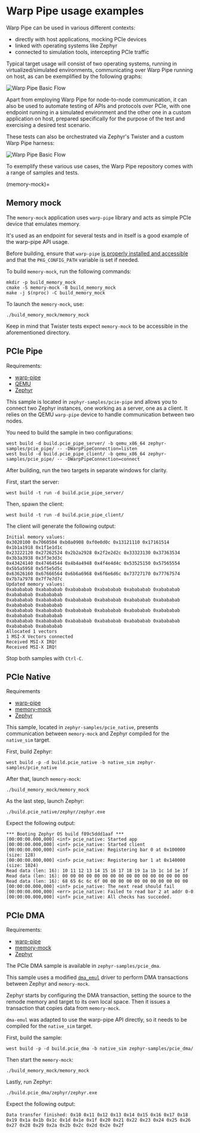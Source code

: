 # Warp Pipe usage examples

Warp Pipe can be used in various different contexts:

* directly with host applications, mocking PCIe devices
* linked with operating systems like Zephyr
* connected to simulation tools, intercepting PCIe traffic

Typical target usage will consist of two operating systems, running in virtualized/simulated environments, communicating over Warp Pipe running on host, as can be exemplified by the following graphs:

![Warp Pipe Basic Flow](img/warp-pipe--basic-flow.svg "Basic flow")

Apart from employing Warp Pipe for node-to-node communication, it can also be used to automate testing of APIs and protocols over PCIe, with one endpoint running in a simulated environment and the other one in a custom application on host, prepared specifically for the purpose of the test and exercising a desired test scenario.

These tests can also be orchestrated via Zephyr's Twister and a custom Warp Pipe harness:

![Warp Pipe Basic Flow](img/warp-pipe--testing-flow.svg "Testing flow")

To exemplify these various use cases, the Warp Pipe repository comes with a range of samples and tests.

(memory-mock)=
## Memory mock

The `memory-mock` application uses `warp-pipe` library and acts as simple PCIe device that emulates memory.

It's used as an endpoint for several tests and in itself is a good example of the warp-pipe API usage.

Before building, ensure that `warp-pipe` [is properly installed and accessible](#basics) and that the `PKG_CONFIG_PATH` variable is set if needed.

To build `memory-mock`, run the following commands:

```
mkdir -p build_memory_mock
cmake -S memory-mock -B build_memory_mock
make -j $(nproc) -C build_memory_mock
```

To launch the `memory-mock`, use:
```
./build_memory_mock/memory_mock
```

Keep in mind that Twister tests expect `memory-mock` to be accessible in the aforementioned directory.

## PCIe Pipe

Requirements:
* [warp-pipe](#basics)
* [QEMU](#qemu)
* [Zephyr](#zephyr-setup)

This sample is located in `zephyr-samples/pcie-pipe` and allows you to connect two Zephyr instances, one working as a server, one as a client. It relies on the QEMU ``warp-pipe`` device to handle communication between two nodes.

You need to build the sample in two configurations:

```
west build -d build.pcie_pipe_server/ -b qemu_x86_64 zephyr-samples/pcie_pipe/ -- -DWarpPipeConnection=listen
west build -d build.pcie_pipe_client/ -b qemu_x86_64 zephyr-samples/pcie_pipe/ -- -DWarpPipeConnection=connect
```

After building, run the two targets in separate windows for clarity.

First, start the server:
```
west build -t run -d build.pcie_pipe_server/
```

Then, spawn the client:
```
west build -t run -d build.pcie_pipe_client/
```

The client will generate the following output:
```
Initial memory values:
0x3020100 0x7060504 0xb0a0908 0xf0e0d0c 0x13121110 0x17161514 0x1b1a1918 0x1f1e1d1c
0x23222120 0x27262524 0x2b2a2928 0x2f2e2d2c 0x33323130 0x37363534 0x3b3a3938 0x3f3e3d3c
0x43424140 0x47464544 0x4b4a4948 0x4f4e4d4c 0x53525150 0x57565554 0x5b5a5958 0x5f5e5d5c
0x63626160 0x67666564 0x6b6a6968 0x6f6e6d6c 0x73727170 0x77767574 0x7b7a7978 0x7f7e7d7c
Updated memory values:
0xabababab 0xabababab 0xabababab 0xabababab 0xabababab 0xabababab 0xabababab 0xabababab
0xabababab 0xabababab 0xabababab 0xabababab 0xabababab 0xabababab 0xabababab 0xabababab
0xabababab 0xabababab 0xabababab 0xabababab 0xabababab 0xabababab 0xabababab 0xabababab
0xabababab 0xabababab 0xabababab 0xabababab 0xabababab 0xabababab 0xabababab 0xabababab
Allocated 1 vectors
1 MSI-X Vectors connected
Received MSI-X IRQ!
Received MSI-X IRQ!
```

Stop both samples with `Ctrl-C`.

## PCIe Native

Requirements
* [warp-pipe](#basics)
* [memory-mock](#memory-mock)
* [Zephyr](#zephyr-setup)

This sample, located in `zephyr-samples/pcie_native`, presents communication between `memory-mock` and Zephyr compiled for the `native_sim` target.

First, build Zephyr:
```
west build -p -d build.pcie_native -b native_sim zephyr-samples/pcie_native
```

After that, launch `memory-mock`:
```
./build_memory_mock/memory_mock
```

As the last step, launch Zephyr:
```
./build.pcie_native/zephyr/zephyr.exe
```

Expect the following output:
```
*** Booting Zephyr OS build f89c5ddd1aaf ***
[00:00:00.000,000] <inf> pcie_native: Started app
[00:00:00.000,000] <inf> pcie_native: Started client
[00:00:00.000,000] <inf> pcie_native: Registering bar 0 at 0x100000 (size: 128)
[00:00:00.000,000] <inf> pcie_native: Registering bar 1 at 0x140000 (size: 1024)
Read data (len: 16): 10 11 12 13 14 15 16 17 18 19 1a 1b 1c 1d 1e 1f
Read data (len: 16): 00 00 00 00 00 00 00 00 00 00 00 00 00 00 00 00
Read data (len: 16): 68 65 6c 6c 6f 00 00 00 00 00 00 00 00 00 00 00
[00:00:00.000,000] <inf> pcie_native: The next read should fail
[00:00:00.000,000] <err> pcie_native: Failed to read bar 2 at addr 0-0
[00:00:00.000,000] <inf> pcie_native: All checks has succeded.
```

## PCIe DMA

Requirements:
* [warp-pipe](#basics)
* [memory-mock](#memory-mock)
* [Zephyr](#zephyr-setup)

The PCIe DMA sample is available in `zephyr-samples/pcie_dma`.

This sample uses a modified [`dma_emul`](https://github.com/antmicro/warp-pipe/blob/main/zephyr-samples/drivers/dma/dma_emul.c) driver to perform DMA transactions between Zephyr and `memory-mock`.

Zephyr starts by configuring the DMA transaction, setting the source to the remode memory and target to its own local space. Then it issues a transaction that copies data from `memory-mock`. 

`dma-emul` was adapted to use the warp-pipe API directly, so it needs to be compiled for the `native_sim` target.

First, build the sample:
```
west build -p -d build.pcie_dma -b native_sim zephyr-samples/pcie_dma/
```

Then start the `memory-mock`:
```
./build_memory_mock/memory_mock
```

Lastly, run Zephyr:
```
./build.pcie_dma/zephyr/zephyr.exe
```

Expect the following output:
```
Data transfer finished: 0x10 0x11 0x12 0x13 0x14 0x15 0x16 0x17 0x18 0x19 0x1a 0x1b 0x1c 0x1d 0x1e 0x1f 0x20 0x21 0x22 0x23 0x24 0x25 0x26 0x27 0x28 0x29 0x2a 0x2b 0x2c 0x2d 0x2e 0x2f
```

